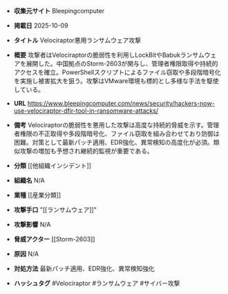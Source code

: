 - **収集元サイト**
Bleepingcomputer

- **掲載日**
2025-10-09

- **タイトル**
Velociraptor悪用ランサムウェア攻撃

- **概要**
攻撃者はVelociraptorの脆弱性を利用しLockBitやBabukランサムウェアを展開した。中国拠点のStorm-2603が関与し、管理者権限取得や持続的アクセスを確立。PowerShellスクリプトによるファイル窃取や多段階暗号化を実施し被害拡大を狙う。攻撃はVMware環境も標的とし多様な手法を駆使している。

- **URL**
https://www.bleepingcomputer.com/news/security/hackers-now-use-velociraptor-dfir-tool-in-ransomware-attacks/

- **備考**
Velociraptorの脆弱性を悪用した攻撃は高度な持続的脅威を示す。管理者権限の不正取得や多段階暗号化、ファイル窃取を組み合わせており防御は困難。対策として最新パッチ適用、EDR強化、異常検知の高度化が必須。類似攻撃の増加も予想され継続的監視が重要である。

- **分類**
[[他組織インシデント]]

- **組織名**
N/A

- **業種**
[[産業分類]]

- **攻撃手口**
"[[ランサムウェア]]"

- **攻撃影響**
N/A

- **脅威アクター**
[[Storm-2603]]

- **原因**
N/A

- **対処方法**
最新パッチ適用、EDR強化、異常検知強化

- **ハッシュタグ**
#Velociraptor #ランサムウェア #サイバー攻撃
